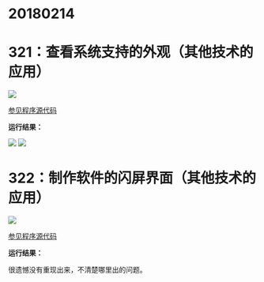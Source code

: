 # 20180214

# 321：查看系统支持的外观（其他技术的应用）

<img src="http://image.renkaigis.com/keepcoding/2018021401.png">

<a href="https://github.com/renkaigis/KeepCoding/tree/master/2018/02/14" target="_blank">参见程序源代码</a>

**运行结果：**

<img src="http://image.renkaigis.com/keepcoding/2018021402.png">

<img src="http://image.renkaigis.com/keepcoding/2018021403.png">

# 322：制作软件的闪屏界面（其他技术的应用）

<img src="http://image.renkaigis.com/keepcoding/2018021404.png">

<a href="https://github.com/renkaigis/KeepCoding/tree/master/2018/02/14" target="_blank">参见程序源代码</a>

**运行结果：**

很遗憾没有重现出来，不清楚哪里出的问题。

